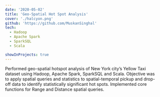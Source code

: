 ```yaml
---
date: '2020-05-02'
title: 'Geo-Spatial Hot Spot Analysis'
cover: './halcyon.png'
github: 'https://github.com/MuskanSinghal'
tech:
  - Hadoop
  - Apache Spark
  - SparkSQL
  - Scala

showInProjects: true
---
```


Performed geo-spatial hotspot analysis of New York city’s Yellow Taxi dataset using Hadoop, Apache Spark, SparkSQL and Scala. Objective was to apply spatial queries and statistics to spatial-temporal pickup and drop-off data to identify statistically significant hot spots. Implemented core functions for Range and Distance spatial queries.

